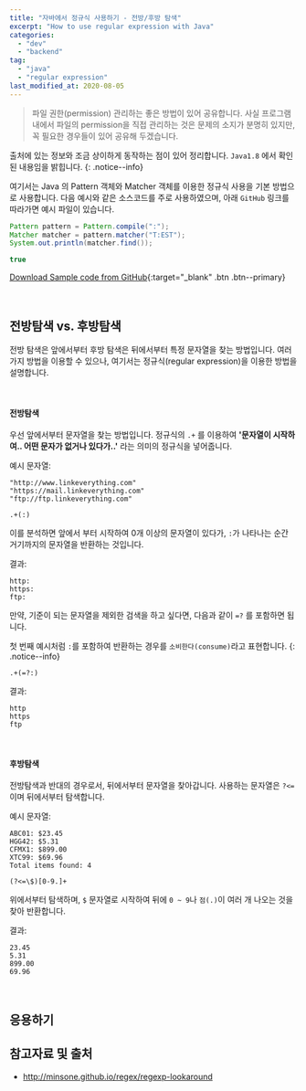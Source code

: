 ```yaml
---
title: "자바에서 정규식 사용하기 - 전방/후방 탐색"
excerpt: "How to use regular expression with Java"
categories:
  - "dev"
  - "backend"
tag:
  - "java"
  - "regular expression"
last_modified_at: 2020-08-05
---
```


> 파일 권한(permission) 관리하는 좋은 방법이 있어 공유합니다. 사실 프로그램 내에서 파일의 permission을 직접 관리하는 것은 문제의 소지가 분명히 있지만, 꼭 필요한 경우들이 있어 공유해 두겠습니다.

출처에 있는 정보와 조금 상이하게 동작하는 점이 있어 정리합니다. `Java1.8` 에서 확인된 내용임을 밝힙니다.
{: .notice--info}

여기서는 Java 의 Pattern 객체와 Matcher 객체를 이용한 정규식 사용을 기본 방법으로 사용합니다. 다음 예시와 같은 소스코드를 주로 사용하였으며, 아래 `GitHub` 링크를 따라가면 예시 파일이 있습니다.

```java
Pattern pattern = Pattern.compile(":");
Matcher matcher = pattern.matcher("T:EST");
System.out.println(matcher.find());

true
```

[Download Sample code from GitHub](https://github.com/Simplify-Criss/SampleProjects/tree/master/regLookAround){:target="_blank" .btn .btn--primary}

<br/>

## 전방탐색 vs. 후방탐색

전방 탐색은 앞에서부터 후방 탐색은 뒤에서부터 특정 문자열을 찾는 방법입니다. 여러가지 방법을 이용할 수 있으나, 여기서는 정규식(regular expression)을 이용한 방법을 설명합니다.

<br/>

#### 전방탐색

우선 앞에서부터 문자열을 찾는 방법입니다. 정규식의 `.+` 를 이용하여 **'문자열이 시작하여.. 어떤 문자가 없거나 있다가..'** 라는 의미의 정규식을 넣어줍니다.

예시 문자열:

```
"http://www.linkeverything.com"
"https://mail.linkeverything.com"
"ftp://ftp.linkeverything.com"
```

```
.+(:)
```

이를 분석하면 앞에서 부터 시작하여 0개 이상의 문자열이 있다가, `:`가 나타나는 순간 거기까지의 문자열을 반환하는 것입니다.

결과:

```
http:
https:
ftp:
```

만약, 기준이 되는 문자열을 제외한 검색을 하고 싶다면, 다음과 같이 `=?` 를 포함하면 됩니다.

첫 번째 예시처럼 `:`를 포함하여 반환하는 경우를 `소비한다(consume)`라고 표현합니다.
{: .notice--info}

```
.+(=?:)
```

결과:

```
http
https
ftp
```

<br/>

#### 후방탐색

전방탐색과 반대의 경우로서, 뒤에서부터 문자열을 찾아갑니다. 사용하는 문자열은 `?<=` 이며 뒤에서부터 탐색합니다. 

예시 문자열:

```
ABC01: $23.45
HGG42: $5.31
CFMX1: $899.00
XTC99: $69.96
Total items found: 4
```

```
(?<=\$)[0-9.]+
```

위에서부터 탐색하며, `$` 문자열로 시작하여 뒤에 `0 ~ 9`나 `점(.)`이 여러 개 나오는 것을 찾아 반환합니다.

결과:

```
23.45
5.31
899.00
69.96
```

<br/>

## 응용하기






## 참고자료 및 출처

- http://minsone.github.io/regex/regexp-lookaround